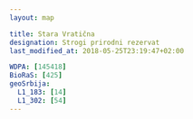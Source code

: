 ```yaml
---
layout: map

title: Stara Vratična
designation: Strogi prirodni rezervat
last_modified_at: 2018-05-25T23:19:47+02:00

WDPA: [145418]
BioRaS: [425]
geoSrbija:
  L1_183: [14]
  L1_302: [54]
---
```

